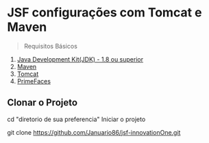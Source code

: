# JSF configurações com Tomcat e Maven

> Requisitos Básicos

1. [Java Development Kit(JDK) - 1.8 ou superior](https://www.oracle.com/java/technologies/javase-downloads.html)
2. [Maven](https://maven.apache.org/)
3. [Tomcat](http://tomcat.apache.org/)
4. [PrimeFaces](https://www.primefaces.org/)

## Clonar o Projeto

cd "diretorio de sua preferencia" 
Iniciar o projeto

git clone https://github.com/Januario86/jsf-innovationOne.git



